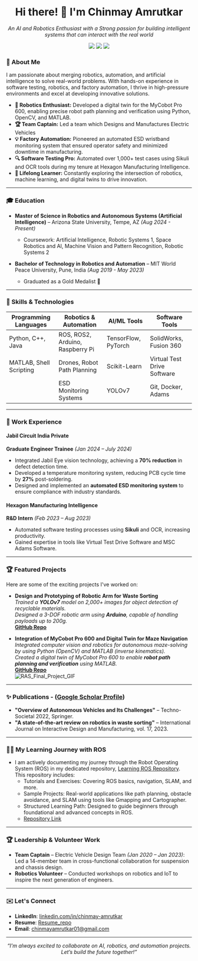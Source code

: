 
<!---
ChinmayAmrutkar/ChinmayAmrutkar is a ✨ special ✨ repository because its `README.md` (this file) appears on your GitHub profile.
You can click the Preview link to take a look at your changes.
--->
<h1 align="center">Hi there! 👋 I'm Chinmay Amrutkar</h1>

<p align="center">
  <em>An AI and Robotics Enthusiast with a Strong passion for building intelligent systems that can interact with the real world</em>
</p>

<p align="center">
  <a href="https://www.linkedin.com/in/chinmay-amrutkar-153375209"><img src="https://img.shields.io/badge/LinkedIn-Connect-blue"></a>
  <a href="https://github.com/ChinmayAmrutkar"><img src="https://img.shields.io/github/followers/yourusername?label=Follow&style=social"></a>
  <a href="mailto:chinmayamrutkar01@gmail.com.com"><img src="https://img.shields.io/badge/Email-Contact%20Me-brightgreen"></a>
</p>

### 🚀 About Me  
I am passionate about merging robotics, automation, and artificial intelligence to solve real-world problems. With hands-on experience in software testing, robotics, and factory automation, I thrive in high-pressure environments and excel at developing innovative solutions.  

- **🌟 Robotics Enthusiast:** Developed a digital twin for the MyCobot Pro 600, enabling precise robot path planning and verification using Python, OpenCV, and MATLAB.
- **🏆 Team Captain:** Led a team which Designs and Manufactures Electric Vehicles
- **💡 Factory Automation:** Pioneered an automated ESD wristband monitoring system that ensured operator safety and minimized downtime in manufacturing.  
- **🔍 Software Testing Pro:** Automated over 1,000+ test cases using Sikuli and OCR tools during my tenure at Hexagon Manufacturing Intelligence.  
- **🌱 Lifelong Learner:** Constantly exploring the intersection of robotics, machine learning, and digital twins to drive innovation.  

---

### 🎓 Education <br>
* **Master of Science in Robotics and Autonomous Systems (Artificial Intelligence)** – Arizona State University, Tempe, AZ _(Aug 2024 - Present)_
  - Coursework: Artificial Intelligence, Robotic Systems 1, Space Robotics and AI, Machine Vision and Pattern Recognition, Robotic Systems 2

* **Bachelor of Technology in Robotics and Automation** – MIT World Peace University, Pune, India _(Aug 2019 - May 2023)_
  - Graduated as a Gold Medalist 🏅

---

### 🔧 Skills & Technologies  

| **Programming Languages** | **Robotics & Automation**   | **AI/ML Tools**         | **Software Tools**         |  
|----------------------------|-----------------------------|--------------------------|----------------------------|  
| Python, C++, Java          | ROS, ROS2, Arduino, Raspberry Pi  | TensorFlow, PyTorch      | SolidWorks, Fusion 360     |  
| MATLAB, Shell Scripting    | Drones, Robot Path Planning        | Scikit-Learn             | Virtual Test Drive Software|  
|                           | ESD Monitoring Systems      | YOLOv7                   | Git, Docker, Adams        |  

---

### 💼 Work Experience  

#### Jabil Circuit India Private  
**Graduate Engineer Trainee** *(Jan 2024 – July 2024)*  
- Integrated Jabil Eye vision technology, achieving a **70% reduction** in defect detection time.  
- Developed a temperature monitoring system, reducing PCB cycle time by **27%** post-soldering.  
- Designed and implemented an **automated ESD monitoring system** to ensure compliance with industry standards.  

#### Hexagon Manufacturing Intelligence  
**R&D Intern** *(Feb 2023 – Aug 2023)*  
- Automated software testing processes using **Sikuli** and OCR, increasing productivity.  
- Gained expertise in tools like Virtual Test Drive Software and MSC Adams Software.  

---

### 🏆 Featured Projects

Here are some of the exciting projects I've worked on:

- **Design and Prototyping of Robotic Arm for Waste Sorting**<br>
  *Trained a **YOLOv7** model on 2,000+ images for object detection of recyclable materials.*<br>
  *Designed a 3-DOF robotic arm using **Arduino**, capable of handling payloads up to 200g.*<br>
  **[GitHub Repo](https://github.com/ChinmayAmrutkar/Design_and_Prototyping_of_Robotic_Arm.git)** 

- **Integration of MyCobot Pro 600 and Digital Twin for Maze Navigation**<br>
  *Integrated computer vision and robotics for autonomous maze-solving by using Python (OpenCV) and MATLAB (inverse kinematics).* <br>
  *Created a digital twin of MyCobot Pro 600 to enable **robot path planning and verification** using MATLAB.*<br>
  **[GitHub Repo](https://github.com/ChinmayAmrutkar/Integration-of-MyCobot-Pro-600-and-Digital-Twin-for-Maze-Navigation.git)** <br>
  ![RAS_Final_Project_GIF](https://github.com/user-attachments/assets/0757dc43-22e4-4c52-b6de-e3589aac3ccf)

---

### ✨ Publications - ([Google Scholar Profile](https://scholar.google.com/citations?user=a7ymhIIAAAAJ&hl=en))  

- **"Overview of Autonomous Vehicles and Its Challenges"** – Techno-Societal 2022, Springer.  
- **"A state-of-the-art review on robotics in waste sorting"** – International Journal on Interactive Design and Manufacturing, vol. 17, 2023.  
---
### 🧑‍💻 My Learning Journey with ROS
- I am actively documenting my journey through the Robot Operating System (ROS) in my dedicated repository, [Learning ROS Repository](https://github.com/ChinmayAmrutkar/Learning_ROS.git). This repository includes:
    - Tutorials and Exercises: Covering ROS basics, navigation, SLAM, and more.
    - Sample Projects: Real-world applications like path planning, obstacle avoidance, and SLAM using tools like Gmapping and Cartographer.
    - Structured Learning Path: Designed to guide beginners through foundational and advanced concepts in ROS.
    - [Repository Link](https://github.com/ChinmayAmrutkar/Learning_ROS.git)
---

### 🏆 Leadership & Volunteer Work  

- **Team Captain** – Electric Vehicle Design Team *(Jan 2020 – Jan 2023)*: Led a 14-member team in cross-functional collaboration for suspension and chassis design.  
- **Robotics Volunteer** – Conducted workshops on robotics and IoT to inspire the next generation of engineers.

---

### ✉️ Let's Connect

- **LinkedIn**: [linkedin.com/in/chinmay-amrutkar](https://www.linkedin.com/in/chinmay-amrutkar-153375209)
- **Resume**: [Resume_repo](https://github.com/ChinmayAmrutkar/Resume/blob/main/Chinmay_Amrutkar_Resume.pdf)
- **Email**: chinmayamrutkar01@gmail.com

---

<p align="center">
  <em>“I’m always excited to collaborate on AI, robotics, and automation projects. Let’s build the future together!”</em>
</p>
